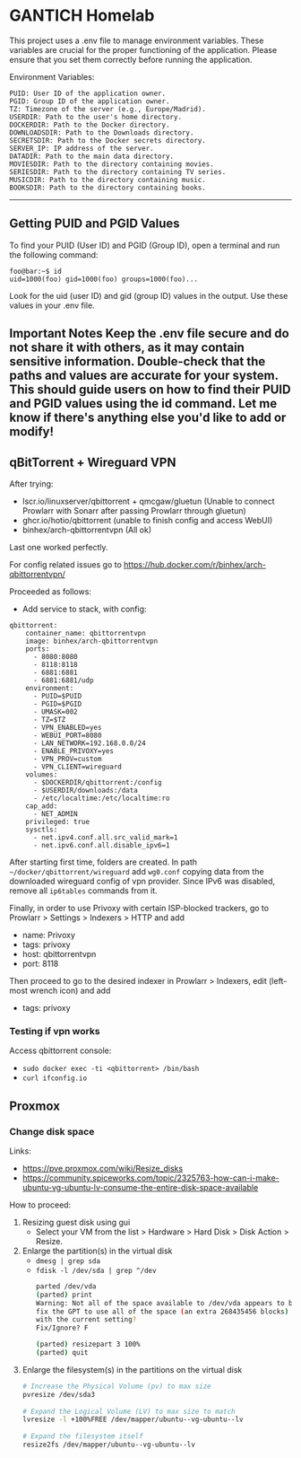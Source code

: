 # GANTICH Homelab

This project uses a .env file to manage environment variables. These variables are crucial for the proper functioning of the application. Please ensure that you set them correctly before running the application.

Environment Variables:

```env
PUID: User ID of the application owner.
PGID: Group ID of the application owner.
TZ: Timezone of the server (e.g., Europe/Madrid).
USERDIR: Path to the user's home directory.
DOCKERDIR: Path to the Docker directory.
DOWNLOADSDIR: Path to the Downloads directory.
SECRETSDIR: Path to the Docker secrets directory.
SERVER_IP: IP address of the server.
DATADIR: Path to the main data directory.
MOVIESDIR: Path to the directory containing movies.
SERIESDIR: Path to the directory containing TV series.
MUSICDIR: Path to the directory containing music.
BOOKSDIR: Path to the directory containing books.
```
---

## Getting PUID and PGID Values
To find your PUID (User ID) and PGID (Group ID), open a terminal and run the following command:

```console
foo@bar:~$ id
uid=1000(foo) gid=1000(foo) groups=1000(foo)...
```

Look for the uid (user ID) and gid (group ID) values in the output. Use these values in your .env file.

Important Notes
Keep the .env file secure and do not share it with others, as it may contain sensitive information.
Double-check that the paths and values are accurate for your system.
This should guide users on how to find their PUID and PGID values using the id command. Let me know if there's anything else you'd like to add or modify!
---

## qBitTorrent + Wireguard VPN

After trying:
- lscr.io/linuxserver/qbittorrent + qmcgaw/gluetun (Unable to connect Prowlarr with Sonarr after passing Prowlarr through gluetun)
- ghcr.io/hotio/qbittorrent (unable to finish config and access WebUI)
- binhex/arch-qbittorrentvpn (All ok)

Last one worked perfectly.

For config related issues go to https://hub.docker.com/r/binhex/arch-qbittorrentvpn/

Proceeded as follows:
- Add service to stack, with config:
```docker-compose
qbittorrent:
    container_name: qbittorrentvpn
    image: binhex/arch-qbittorrentvpn
    ports:
      - 8080:8080
      - 8118:8118
      - 6881:6881
      - 6881:6881/udp
    environment:
      - PUID=$PUID
      - PGID=$PGID
      - UMASK=002
      - TZ=$TZ
      - VPN_ENABLED=yes
      - WEBUI_PORT=8080
      - LAN_NETWORK=192.168.0.0/24
      - ENABLE_PRIVOXY=yes
      - VPN_PROV=custom
      - VPN_CLIENT=wireguard
    volumes:
      - $DOCKERDIR/qbittorrent:/config
      - $USERDIR/downloads:/data
      - /etc/localtime:/etc/localtime:ro
    cap_add:
      - NET_ADMIN
    privileged: true
    sysctls:
      - net.ipv4.conf.all.src_valid_mark=1
      - net.ipv6.conf.all.disable_ipv6=1
```
After starting first time, folders are created. In path `~/docker/qbittorrent/wireguard` add `wg0.conf` copying data from the downloaded wireguard config of vpn provider. Since IPv6 was disabled, remove all `ip6tables` commands from it.

Finally, in order to use Privoxy with certain ISP-blocked trackers, go to Prowlarr > Settings > Indexers > HTTP and add

- name: Privoxy
- tags: privoxy
- host: qbittorrentvpn
- port: 8118

Then proceed to go to the desired indexer in Prowlarr > Indexers, edit (left-most wrench icon) and add

- tags: privoxy

### Testing if vpn works
Access qbittorrent console:
- `sudo docker exec -ti <qbittorrent> /bin/bash`
- `curl ifconfig.io`

## Proxmox

### Change disk space
Links:
- https://pve.proxmox.com/wiki/Resize_disks
- https://community.spiceworks.com/topic/2325763-how-can-i-make-ubuntu-vg-ubuntu-lv-consume-the-entire-disk-space-available

How to proceed:
1. Resizing guest disk using gui
    - Select your VM from the list > Hardware > Hard Disk > Disk Action > Resize.
2. Enlarge the partition(s) in the virtual disk 
    - `dmesg | grep sda`
    - `fdisk -l /dev/sda | grep ^/dev`
        ```bash
        parted /dev/vda
        (parted) print
        Warning: Not all of the space available to /dev/vda appears to be used, you can
        fix the GPT to use all of the space (an extra 268435456 blocks) or continue
        with the current setting? 
        Fix/Ignore? F 
        
        (parted) resizepart 3 100%
        (parted) quit
        ```
3. Enlarge the filesystem(s) in the partitions on the virtual disk
   ```bash
   # Increase the Physical Volume (pv) to max size
   pvresize /dev/sda3
    
   # Expand the Logical Volume (LV) to max size to match
   lvresize -l +100%FREE /dev/mapper/ubuntu--vg-ubuntu--lv
    
   # Expand the filesystem itself
   resize2fs /dev/mapper/ubuntu--vg-ubuntu--lv
   ```
